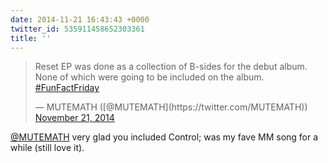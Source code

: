 ```yaml
---
date: 2014-11-21 16:43:43 +0000
twitter_id: 535911458652303361
title: ''
---
```


<blockquote class="twitter-tweet"><p lang="en" dir="ltr">Reset EP was done as a collection of B-sides for the debut album. None of which were going to be included on the album. <a href="https://twitter.com/hashtag/FunFactFriday?src=hash&amp;ref_src=twsrc%5Etfw">#FunFactFriday</a></p>&mdash; MUTEMATH ([@MUTEMATH](https://twitter.com/MUTEMATH)) <a href="https://twitter.com/MUTEMATH/status/535897414884806656?ref_src=twsrc%5Etfw">November 21, 2014</a></blockquote>
<script async src="https://platform.twitter.com/widgets.js" charset="utf-8"></script>

[@MUTEMATH](https://twitter.com/MUTEMATH) very glad you included Control; was my fave MM song for a while (still love it).
